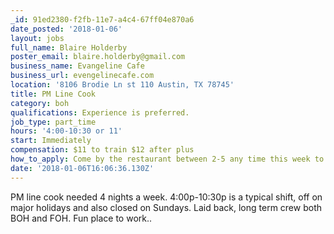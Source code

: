```yaml
---
_id: 91ed2380-f2fb-11e7-a4c4-67ff04e870a6
date_posted: '2018-01-06'
layout: jobs
full_name: Blaire Holderby
poster_email: blaire.holderby@gmail.com
business_name: Evangeline Cafe
business_url: evengelinecafe.com
location: '8106 Brodie Ln st 110 Austin, TX 78745'
title: PM Line Cook
category: boh
qualifications: Experience is preferred.
job_type: part_time
hours: '4:00-10:30 or 11'
start: Immediately
compensation: $11 to train $12 after plus
how_to_apply: Come by the restaurant between 2-5 any time this week to talk to a manager.
date: '2018-01-06T16:06:36.130Z'
---
```

PM line cook needed 4 nights a week. 4:00p-10:30p is a typical shift, off on major holidays and also closed on Sundays. Laid back, long term crew both BOH and FOH. Fun place to work..
